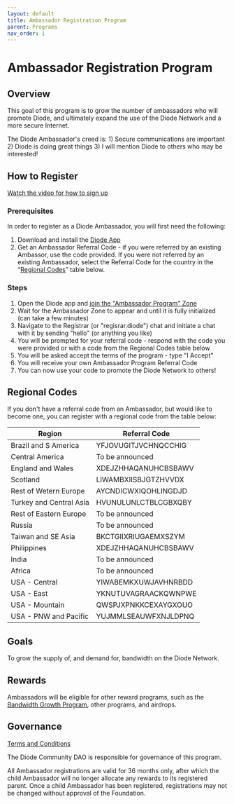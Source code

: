 ```yaml
---
layout: default
title: Ambassador Registration Program
parent: Programs
nav_order: 1
---
```


# Ambassador Registration Program

## Overview

This goal of this program is to grow the number of ambassadors who will promote Diode, and ultimately expand the use of the Diode Network and a more secure Internet.  

The Diode Ambassador's creed is: 1) Secure communications are important 2) Diode is doing great things 3) I will mention Diode to others who may be interested!

## How to Register

[Watch the video for how to sign up](https://www.loom.com/share/1dfa563e4c8440fab78dae982c9445eb)

### Prerequisites
In order to register as a Diode Ambassador, you will first need the following:

1. Download and install the [Diode App](https://diode.io/download#app)
2. Get an Ambassador Referral Code - if you were referred by an existing Ambassor, use the code provided. If you were not referred by an existing Ambassador, select the Referral Code for the country in the “[Regional Codes](https://diode.foundation/docs/programs/ambassador_registration_program.html#regional-codes)” table below.

### Steps
1. Open the Diode app and [join the "Ambassador Program" Zone](https://diode.io/joinzone/#p0xUHtufRS_tMNd9XRvnxbMmXPtOyRbPrQLnLN4j3VNsDhwSrpRYpwbnhMZ2)
2. Wait for the Ambassador Zone to appear and until it is fully initialized (can take a few minutes)
3. Navigate to the Registrar (or "regisrar.diode") chat and initiate a chat with it by sending "hello" (or anything you like)
4. You will be prompted for your referral code - respond with the code you were provided or with a code from the Regional Codes table below
5. You will be asked accept the terms of the program - type "I Accept"
6. You will receive your own Ambassador Program Referral Code
7. You can now use your code to promote the Diode Network to others!

## Regional Codes

If you don't have a referral code from an Ambassador, but would like to become one, you can register with a regional code from the table below:

| **Region** | **Referral Code** |
| --- | --- |
| Brazil and S America | YFJOVUGITJVCHNQCCHIG |
| Central America | To be announced |
| England and Wales | XDEJZHHAQANUHCBSBAWV |
| Scotland | LIWAMBXIISBJGTZHVVDX |
| Rest of Wetern Europe | AYCNDICWXIQOHLINGDJD |
| Turkey and Central Asia | HVUNULUNLCTBLCGBXQBY |
| Rest of Eastern Europe | To be announced |
| Russia | To be announced |
| Taiwan and SE Asia | BKCTGIIXRIUGAEMXSZYM |
| Philippines | XDEJZHHAQANUHCBSBAWV |
| India | To be announced |
| Africa | To be announced |
| USA - Central | YIWABEMKXUWJAVHNRBDD |
| USA - East | YKNUTUVAGRAACKQWNPWE |
| USA - Mountain | QWSPJXPNKKCEXAYGXOUO |
| USA - PNW and Pacific | YUJMMLSEAUWFXNJLDPNQ |

## Goals

To grow the supply of, and demand for, bandwidth on the Diode Network.  

## Rewards

Ambassadors will be eligible for other reward programs, such as the [Bandwidth Growth Program](/docs/programs/bandwidth_growth_program.html), other programs, and airdrops.

## Governance

[Terms and Conditions](/docs/programs/terms.html)

The Diode Community DAO is responsible for governance of this program.  

All Ambassador registrations are valid for 36 months only, after which the child Ambassador will no longer allocate any rewards to its registered parent. Once a child Ambassador has been registered, registrations may not be changed without approval of the Foundation.



